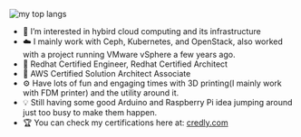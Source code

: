 ![my top langs](https://github-readme-stats.vercel.app/api/top-langs/?username=ZhaoKunqi&layout=compact&langs_count=8)
- 👀 I’m interested in hybird cloud computing and its infrastructure
- ☁️ I mainly work with Ceph, Kubernetes, and OpenStack, also worked with a project running VMware vSphere a few years ago.
- 🏅 Redhat Certified Engineer, Redhat Certified Architect
- 🏅 AWS Certified Solution Architect Associate
- ⚙️ Have lots of fun and engaging times with 3D printing(I mainly work with FDM printer) and the utility around it. 
- 💡 Still having some good Arduino and Raspberry Pi idea jumping around just too busy to make them happen.
- 🏆 You can check my certifications here at: [credly.com](https://www.credly.com/users/kunqi-zhao/badges)
